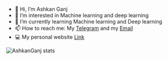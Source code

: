 - 👋 Hi, I’m Ashkan Ganj
- 👀 I’m interested in Machine learning and deep learning
- 🌱 I’m currently learning Machine learning and Deep learning
- 📫 How to reach me: My <a href="https://t.me/ashkan_ganj">Telegram</a> and my <a href="mailto:AshkanGanj@gmail.com">Email</a>
- 💻 My personal website <a href="https://ashkanganj.github.io/">Link</a>
<!---
Ashkan-Agc/Ashkan-Agc is a ✨ special ✨ repository because its `README.md` (this file) appears on your GitHub profile.
You can click the Preview link to take a look at your changes.
--->

<!-- ![AshkanGanj stats](https://github-readme-stats.vercel.app/api?username=AshkanGanj&show_icons=false&theme=radical&count_private=true) -->

![AshkanGanj stats](https://github-readme-stats.vercel.app/api?username=AshkanGanj)

<!-- ![AshkanGanj stats](https://github-readme-stats.vercel.app/api/top-langs/?username=AshkanGanj&show_icons=true&theme=radical&layout=compact) -->

<!-- ![](https://komarev.com/ghpvc/?username=AshkanGanj&style=plastic) -->
